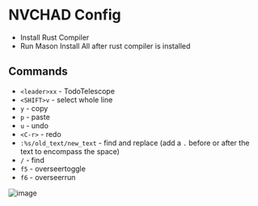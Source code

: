 # NVCHAD Config
  - Install Rust Compiler
  - Run Mason Install All after rust compiler is installed

## Commands
* `<leader>xx` - TodoTelescope
* `<SHIFT>v` - select whole line
* `y` - copy
* `p` - paste
* `u` - undo
* `<C-r>` - redo
* `:%s/old_text/new_text` - find and replace (add a `.` before or after the text to encompass the space)
* `/` - find
* `f5` - overseertoggle
* `f6` - overseerrun

![image](https://github.com/user-attachments/assets/dbbcb367-464f-4407-b89f-83e79b6be0ee)

